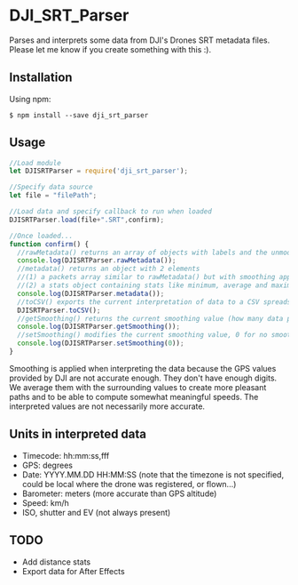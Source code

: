 # DJI_SRT_Parser

Parses and interprets some data from DJI's Drones SRT metadata files.
Please let me know if you create something with this :).

## Installation

Using npm:
```shell
$ npm install --save dji_srt_parser
```

## Usage
```js
//Load module
let DJISRTParser = require('dji_srt_parser');

//Specify data source
let file = "filePath";

//Load data and specify callback to run when loaded
DJISRTParser.load(file+".SRT",confirm);

//Once loaded...
function confirm() {
  //rawMetadata() returns an array of objects with labels and the unmodified SRT data in the form of strings
  console.log(DJISRTParser.rawMetadata());
  //metadata() returns an object with 2 elements
  //(1) a packets array similar to rawMetadata() but with smoothing applied to GPS locations (see below why smoothing is used) and with computed speeds in 2d, 3d and vertical
  //(2) a stats object containing stats like minimum, average and maximum speeds based on the interpreted data
  console.log(DJISRTParser.metadata());
  //toCSV() exports the current interpretation of data to a CSV spreadsheet the optional value raw exports the raw data instead
  DJISRTParser.toCSV();
  //getSmoothing() returns the current smoothing value (how many data packets to average with, in each array direction)
  console.log(DJISRTParser.getSmoothing());
  //setSmoothing() modifies the current smoothing value, 0 for no smoothing
  console.log(DJISRTParser.setSmoothing(0));
}
```
Smoothing is applied when interpreting the data because the GPS values provided by DJI are not accurate enough. They don't have enough digits. We average them with the surrounding values to create more pleasant paths and to be able to compute somewhat meaningful speeds. The interpreted values are not necessarily more accurate.

## Units in interpreted data
- Timecode: hh:mm:ss,fff
- GPS: degrees
- Date: YYYY.MM.DD HH:MM:SS (note that the timezone is not specified, could be local where the drone was registered, or flown...)
- Barometer: meters (more accurate than GPS altitude)
- Speed: km/h
- ISO, shutter and EV (not always present)

## TODO
- Add distance stats
- Export data for After Effects
